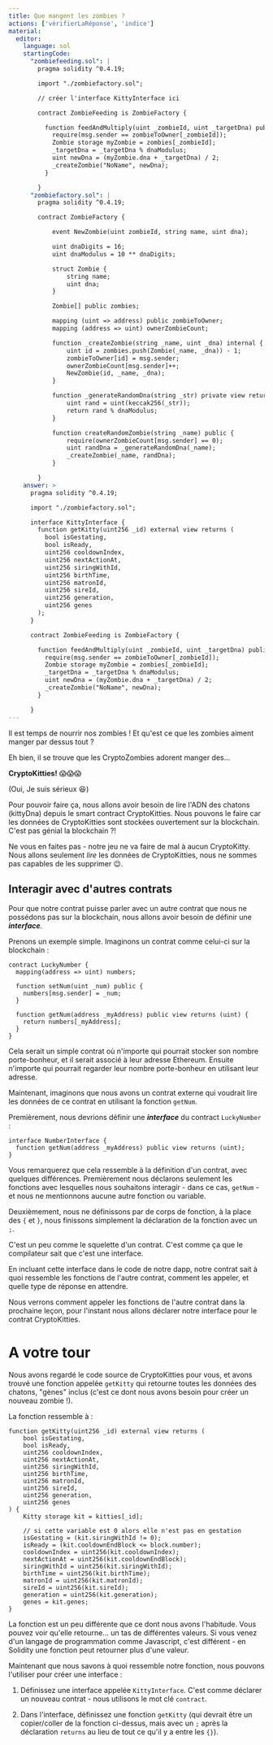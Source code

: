 ```yaml
---
title: Que mangent les zombies ?
actions: ['vérifierLaRéponse', 'indice']
material:
  editor:
    language: sol
    startingCode:
      "zombiefeeding.sol": |
        pragma solidity ^0.4.19;

        import "./zombiefactory.sol";

        // créer l'interface KittyInterface ici

        contract ZombieFeeding is ZombieFactory {

          function feedAndMultiply(uint _zombieId, uint _targetDna) public {
            require(msg.sender == zombieToOwner[_zombieId]);
            Zombie storage myZombie = zombies[_zombieId];
            _targetDna = _targetDna % dnaModulus;
            uint newDna = (myZombie.dna + _targetDna) / 2;
            _createZombie("NoName", newDna);
          }

        }
      "zombiefactory.sol": |
        pragma solidity ^0.4.19;

        contract ZombieFactory {

            event NewZombie(uint zombieId, string name, uint dna);

            uint dnaDigits = 16;
            uint dnaModulus = 10 ** dnaDigits;

            struct Zombie {
                string name;
                uint dna;
            }

            Zombie[] public zombies;

            mapping (uint => address) public zombieToOwner;
            mapping (address => uint) ownerZombieCount;

            function _createZombie(string _name, uint _dna) internal {
                uint id = zombies.push(Zombie(_name, _dna)) - 1;
                zombieToOwner[id] = msg.sender;
                ownerZombieCount[msg.sender]++;
                NewZombie(id, _name, _dna);
            }

            function _generateRandomDna(string _str) private view returns (uint) {
                uint rand = uint(keccak256(_str));
                return rand % dnaModulus;
            }

            function createRandomZombie(string _name) public {
                require(ownerZombieCount[msg.sender] == 0);
                uint randDna = _generateRandomDna(_name);
                _createZombie(_name, randDna);
            }

        }
    answer: >
      pragma solidity ^0.4.19;

      import "./zombiefactory.sol";

      interface KittyInterface {
        function getKitty(uint256 _id) external view returns (
          bool isGestating,
          bool isReady,
          uint256 cooldownIndex,
          uint256 nextActionAt,
          uint256 siringWithId,
          uint256 birthTime,
          uint256 matronId,
          uint256 sireId,
          uint256 generation,
          uint256 genes
        );
      }

      contract ZombieFeeding is ZombieFactory {

        function feedAndMultiply(uint _zombieId, uint _targetDna) public {
          require(msg.sender == zombieToOwner[_zombieId]);
          Zombie storage myZombie = zombies[_zombieId];
          _targetDna = _targetDna % dnaModulus;
          uint newDna = (myZombie.dna + _targetDna) / 2;
          _createZombie("NoName", newDna);
        }

      }
---
```


Il est temps de nourrir nos zombies ! Et qu'est ce que les zombies aiment manger par dessus tout ?

Eh bien, il se trouve que les CryptoZombies adorent manger des...

**CryptoKitties!** 😱😱😱

(Oui, Je suis sérieux 😆)

Pour pouvoir faire ça, nous allons avoir besoin de lire l'ADN des chatons (kittyDna) depuis le smart contract CryptoKitties. Nous pouvons le faire car les données de CryptoKitties sont stockées ouvertement sur la blockchain. C'est pas génial la blockchain ?!

Ne vous en faites pas - notre jeu ne va faire de mal à aucun CryptoKitty. Nous allons seulement *lire* les données de CryptoKitties, nous ne sommes pas capables de les supprimer 😉.

## Interagir avec d'autres contrats

Pour que notre contrat puisse parler avec un autre contrat que nous ne possédons pas sur la blockchain, nous allons avoir besoin de définir une **_interface_**.

Prenons un exemple simple. Imaginons un contrat comme celui-ci sur la blockchain :

```
contract LuckyNumber {
  mapping(address => uint) numbers;

  function setNum(uint _num) public {
    numbers[msg.sender] = _num;
  }

  function getNum(address _myAddress) public view returns (uint) {
    return numbers[_myAddress];
  }
}
```
Cela serait un simple contrat où n'importe qui pourrait stocker son nombre porte-bonheur, et il serait associé à leur adresse Ethereum. Ensuite n'importe qui pourrait regarder leur nombre porte-bonheur en utilisant leur adresse.

Maintenant, imaginons que nous avons un contrat externe qui voudrait lire les données de ce contrat en utilisant la fonction `getNum`.

Premièrement, nous devrions définir une **_interface_** du contract `LuckyNumber` :

```
interface NumberInterface {
  function getNum(address _myAddress) public view returns (uint);
}
```

Vous remarquerez que cela ressemble à la définition d'un contrat, avec quelques différences. Premièrement nous déclarons seulement les fonctions avec lesquelles nous souhaitons interagir - dans ce cas, `getNum` - et nous ne mentionnons aucune autre fonction ou variable.

Deuxièmement, nous ne définissons par de corps de fonction, à la place des `{` et `}`, nous finissons simplement la déclaration de la fonction avec un `;`.

C'est un peu comme le squelette d'un contrat. C'est comme ça que le compilateur sait que c'est une interface.

En incluant cette interface dans le code de notre dapp, notre contrat sait à quoi ressemble les fonctions de l'autre contrat, comment les appeler, et quelle type de réponse en attendre.

Nous verrons comment appeler les fonctions de l'autre contrat dans la prochaine leçon, pour l'instant nous allons déclarer notre interface pour le contrat CryptoKitties.

# A votre tour

Nous avons regardé le code source de CryptoKitties pour vous, et avons trouvé une fonction appelée `getKitty` qui retourne toutes les données des chatons, "gènes" inclus (c'est ce dont nous avons besoin pour créer un nouveau zombie !).

La fonction ressemble à :
```
function getKitty(uint256 _id) external view returns (
    bool isGestating,
    bool isReady,
    uint256 cooldownIndex,
    uint256 nextActionAt,
    uint256 siringWithId,
    uint256 birthTime,
    uint256 matronId,
    uint256 sireId,
    uint256 generation,
    uint256 genes
) {
    Kitty storage kit = kitties[_id];

    // si cette variable est 0 alors elle n'est pas en gestation
    isGestating = (kit.siringWithId != 0);
    isReady = (kit.cooldownEndBlock <= block.number);
    cooldownIndex = uint256(kit.cooldownIndex);
    nextActionAt = uint256(kit.cooldownEndBlock);
    siringWithId = uint256(kit.siringWithId);
    birthTime = uint256(kit.birthTime);
    matronId = uint256(kit.matronId);
    sireId = uint256(kit.sireId);
    generation = uint256(kit.generation);
    genes = kit.genes;
}
```

La fonction est un peu différente que ce dont nous avons l'habitude. Vous pouvez voir qu'elle retourne... un tas de différentes valeurs. Si vous venez d'un langage de programmation comme Javascript, c'est différent - en Solidity une fonction peut retourner plus d'une valeur.

Maintenant que nous savons à quoi ressemble notre fonction, nous pouvons l'utiliser pour créer une interface :

1. Définissez une interface appelée `KittyInterface`. C'est comme déclarer un nouveau contrat - nous utilisons le mot clé `contract`.

2. Dans l'interface, définissez une fonction `getKitty` (qui devrait être un copier/coller de la fonction ci-dessus, mais avec un `;` après la déclaration `returns` au lieu de tout ce qu'il y a entre les `{}`).
